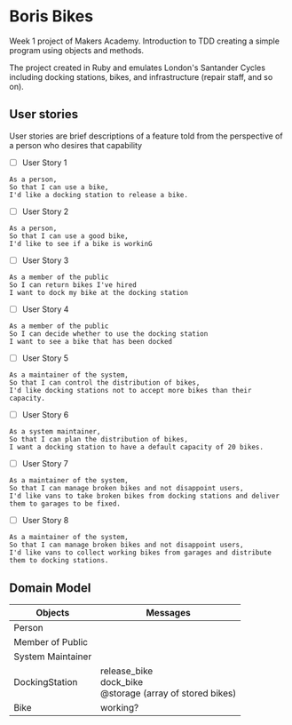 # Boris Bikes

Week 1 project of Makers Academy. Introduction to TDD creating a simple program using objects and methods.

The project created in Ruby and emulates London's Santander Cycles including docking stations, bikes, and infrastructure (repair staff, and so on).


## User stories

User stories are brief descriptions of a feature told from the perspective of a person who desires that capability

- [ ] User Story 1
```
As a person,  
So that I can use a bike,  
I'd like a docking station to release a bike.
```

- [ ] User Story 2
```
As a person,  
So that I can use a good bike,  
I'd like to see if a bike is workinG
```

- [ ] User Story 3
```
As a member of the public  
So I can return bikes I've hired  
I want to dock my bike at the docking station
```

- [ ] User Story 4
```
As a member of the public  
So I can decide whether to use the docking station  
I want to see a bike that has been docked
```

- [ ] User Story 5
```
As a maintainer of the system,  
So that I can control the distribution of bikes,  
I'd like docking stations not to accept more bikes than their capacity.
```

- [ ] User Story 6
```
As a system maintainer,  
So that I can plan the distribution of bikes,  
I want a docking station to have a default capacity of 20 bikes.
```

- [ ] User Story 7
```
As a maintainer of the system,
So that I can manage broken bikes and not disappoint users,
I'd like vans to take broken bikes from docking stations and deliver them to garages to be fixed.
```

- [ ] User Story 8
```
As a maintainer of the system,
So that I can manage broken bikes and not disappoint users,
I'd like vans to collect working bikes from garages and distribute them to docking stations.
```

## Domain Model

Objects | Messages
---------|----------
 Person | 
 Member of Public | 
 System Maintainer | 
 DockingStation | release_bike <br> dock_bike <br> @storage (array of stored bikes) <br>
 Bike | working? 

